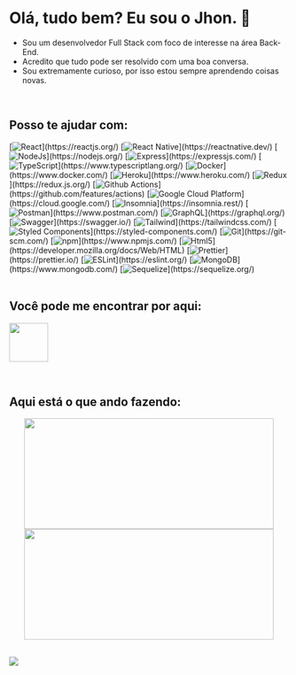 # Olá, tudo bem? Eu sou o Jhon. 👋

- Sou um desenvolvedor Full Stack com foco de interesse na área Back-End.
- Acredito que tudo pode ser resolvido com uma boa conversa.
- Sou extremamente curioso, por isso estou sempre aprendendo coisas novas.

<br/>

## Posso te ajudar com:

<div >
  [<img alt="React" src="https://img.shields.io/badge/-React-45b8d8?style=flat-square&logo=react&logoColor=white" />](https://reactjs.org/)
  [<img alt="React Native" src="https://img.shields.io/badge/React_Native-20232A?style=flat-square&logo=react&logoColor=61DAFB" />](https://reactnative.dev/)
  [<img alt="NodeJs" src="https://img.shields.io/badge/Node.js-339933?style=flat-square&logo=nodedotjs&logoColor=white" />](https://nodejs.org/)
  [<img alt="Express" src="https://img.shields.io/badge/Express.js-000000?style=flat-square&logo=express&logoColor=white" />](https://expressjs.com/)
  [<img alt="TypeScript" src="https://img.shields.io/badge/-TypeScript-007ACC?style=flat-square&logo=typescript&logoColor=white" />](https://www.typescriptlang.org/)
  [<img alt="Docker" src="https://img.shields.io/badge/-Docker-46a2f1?style=flat-square&logo=docker&logoColor=white" />](https://www.docker.com/)
  [<img alt="Heroku" src="https://img.shields.io/badge/-Heroku-430098?style=flat-square&logo=heroku&logoColor=white" />](https://www.heroku.com/)
  [<img alt="Redux" src="https://img.shields.io/badge/-Redux-764ABC?style=flat-square&logo=redux&logoColor=white" />](https://redux.js.org/)
  [<img alt="Github Actions" src="https://img.shields.io/badge/-Github_Actions-2088FF?style=flat-square&logo=github-actions&logoColor=white" />](https://github.com/features/actions)
  [<img alt="Google Cloud Platform" src="https://img.shields.io/badge/-Google_Cloud_Platform-1a73e8?style=flat-square&logo=google-cloud&logoColor=white" />](https://cloud.google.com/)
  [<img alt="Insomnia" src="https://img.shields.io/badge/Insomnia-4000BF?style=flat-square&logo=Insomnia&logoColor=white" />](https://insomnia.rest/)
  [<img alt="Postman" src="https://img.shields.io/badge/Postman-FF6C37?style=flat-square&logo=Postman&logoColor=white" />](https://www.postman.com/)
  [<img alt="GraphQL" src="https://img.shields.io/badge/-GraphQL-E10098?style=flat-square&logo=graphql&logoColor=white" />](https://graphql.org/)
  [<img alt="Swagger" src="https://img.shields.io/badge/Swagger-85EA2D?style=flat-square&logo=Swagger&logoColor=white" />](https://swagger.io/)
  [<img alt="Tailwind" src="https://img.shields.io/badge/Tailwind_CSS-38B2AC?style=flat-square&logo=tailwind-css&logoColor=white" />](https://tailwindcss.com/)
  [<img alt="Styled Components" src="https://img.shields.io/badge/-Styled_Components-db7092?style=flat-square&logo=styled-components&logoColor=white" />](https://styled-components.com/)
  [<img alt="Git" src="https://img.shields.io/badge/-Git-F05032?style=flat-square&logo=git&logoColor=white" />](https://git-scm.com/)
  [<img alt="npm" src="https://img.shields.io/badge/-NPM-CB3837?style=flat-square&logo=npm&logoColor=white" />](https://www.npmjs.com/)
  [<img alt="Html5" src="https://img.shields.io/badge/-HTML5-E34F26?style=flat-square&logo=html5&logoColor=white" />](https://developer.mozilla.org/docs/Web/HTML)
  [<img alt="Prettier" src="https://img.shields.io/badge/-Prettier-F7B93E?style=flat-square&logo=prettier&logoColor=white" />](https://prettier.io/)
  [<img alt="ESLint" src="https://img.shields.io/badge/eslint-3A33D1?style=flat-square&logo=eslint&logoColor=white" />](https://eslint.org/)
  [<img alt="MongoDB" src="https://img.shields.io/badge/-MongoDB-13aa52?style=flat-square&logo=mongodb&logoColor=white" />](https://www.mongodb.com/)
  [<img alt="Sequelize" src="https://img.shields.io/badge/Sequelize-52B0E7?style=flat-square&logo=Sequelize&logoColor=white" />](https://sequelize.org/)
</div>

<br/>

## Você pode me encontrar por aqui:

[<img width="70" src="https://cdn.jsdelivr.net/gh/devicons/devicon/icons/linkedin/linkedin-original.svg" />](https://www.linkedin.com/in/jhonsstn/)

<br/>

## Aqui está o que ando fazendo:

<div align="center" >
<img width="450em" height="200em" src="https://github-readme-stats.vercel.app/api?username=jhonsstn&show_icons=true&theme=radical">
<img width="450em" height="200em" src="https://github-readme-stats.vercel.app/api/top-langs/?username=jhonsstn&layout=compact&langs_count=4&theme=radical">
</div>

<br/>

<!--
Here are some ideas to get you started:

- 🔭 I’m currently working on ...
- 🌱 I’m currently learning ...
- 👯 I’m looking to collaborate on ...
- 🤔 I’m looking for help with ...
- 💬 Ask me about ...
- 📫 How to reach me: ...
- 😄 Pronouns: ...
- ⚡ Fun fact: ...
 -->
 ![](https://hit.yhype.me/github/profile?user_id=33515228)
